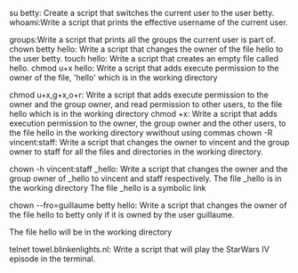 su betty: Create a script that switches the current user to the user betty.
whoami:Write a script that prints the effective username of the current user.

groups:Write a script that prints all the groups the current user is part of.
chown betty hello: Write a script that changes the owner of the file hello to the user betty.
touch hello: Write a script that creates an empty file called hello.
chmod u+x hello: Write a script that adds execute permission to the owner of the file, 'hello' which is in the working directory

chmod u+x,g+x,o+r: Write a script that adds execute permission to the owner and the group owner, and read permission to other users, to the file hello which is in the working directory
chmod +x: Write a script that adds execution permission to the owner, the group owner and the other users, to the file hello in the working directory wwithout using commas
chown -R vincent:staff: Write a script that changes the owner to vincent and the group owner to staff for all the files and directories in the working directory.

chown -h vincent:staff _hello:  Write a script that changes the owner and the group owner of _hello to vincent and staff respectively.
The file _hello is in the working directory
The file _hello is a symbolic link

chown --fro=guillaume betty hello: Write a script that changes the owner of the file hello to betty only if it is owned by the user guillaume.

The file hello will be in the working directory

telnet towel.blinkenlights.nl: Write a script that will play the StarWars IV episode in the terminal.
